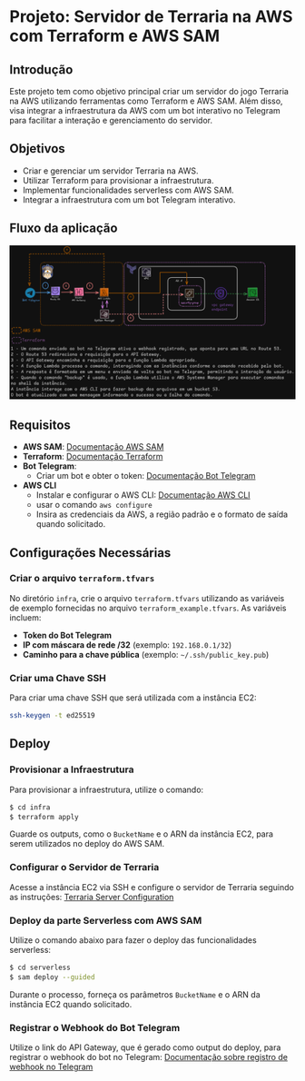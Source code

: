 # Projeto: Servidor de Terraria na AWS com Terraform e AWS SAM

## Introdução
Este projeto tem como objetivo principal criar um servidor do jogo Terraria na AWS utilizando ferramentas como Terraform e AWS SAM. Além disso, visa integrar a infraestrutura da AWS com um bot interativo no Telegram para facilitar a interação e gerenciamento do servidor.

## Objetivos
- Criar e gerenciar um servidor Terraria na AWS.
- Utilizar Terraform para provisionar a infraestrutura.
- Implementar funcionalidades serverless com AWS SAM.
- Integrar a infraestrutura com um bot Telegram interativo.
## Fluxo da aplicação
![Fluxo Aplicação](./arquitetura.png)
## Requisitos
- **AWS SAM**: [Documentação AWS SAM](https://docs.aws.amazon.com/serverless-application-model/latest/developerguide/what-is-sam.html)
- **Terraform**: [Documentação Terraform](https://www.terraform.io/docs/index.html)
- **Bot Telegram**: 
  - Criar um bot e obter o token: [Documentação Bot Telegram](https://core.telegram.org/bots#creating-a-new-bot)
- **AWS CLI**
  - Instalar e configurar o AWS CLI: [Documentação AWS CLI](https://docs.aws.amazon.com/cli/latest/userguide/cli-chap-getting-started.html)
  - usar o comando ```aws configure```
  - Insira as credenciais da AWS, a região padrão e o formato de saída quando solicitado.
## Configurações Necessárias
### Criar o arquivo `terraform.tfvars`
No diretório `infra`, crie o arquivo `terraform.tfvars` utilizando as variáveis de exemplo fornecidas no arquivo `terraform_example.tfvars`. As variáveis incluem:
- **Token do Bot Telegram**
- **IP com máscara de rede /32** (exemplo: `192.168.0.1/32`)
- **Caminho para a chave pública** (exemplo: `~/.ssh/public_key.pub`)

### Criar uma Chave SSH
Para criar uma chave SSH que será utilizada com a instância EC2:
```bash
ssh-keygen -t ed25519
```
## Deploy
### Provisionar a Infraestrutura
Para provisionar a infraestrutura, utilize o comando:
```bash
$ cd infra
$ terraform apply
```
Guarde os outputs, como o `BucketName` e o ARN da instância EC2, para serem utilizados no deploy do AWS SAM.

### Configurar o Servidor de Terraria
Acesse a instância EC2 via SSH e configure o servidor de Terraria seguindo as instruções:
[Terraria Server Configuration](https://terraria.fandom.com/wiki/Server#How_to_(Linux))

### Deploy da parte Serverless com AWS SAM
Utilize o comando abaixo para fazer o deploy das funcionalidades serverless:
```bash
$ cd serverless
$ sam deploy --guided
```
Durante o processo, forneça os parâmetros `BucketName` e o ARN da instância EC2 quando solicitado.

### Registrar o Webhook do Bot Telegram
Utilize o link do API Gateway, que é gerado como output do deploy, para registrar o webhook do bot no Telegram:
[Documentação sobre registro de webhook no Telegram](https://core.telegram.org/bots/api#setwebhook)

